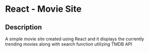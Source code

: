 #   React - Movie Site

## Description

A simple movie site created using React and it displays the currently trending movies along with search function utilizing TMDB API
